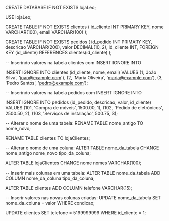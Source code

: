 CREATE DATABASE IF NOT EXISTS lojaLeo;

USE lojaLeo;

CREATE TABLE IF NOT EXISTS clientes (
    id_cliente INT PRIMARY KEY,
    nome VARCHAR(100),
    email VARCHAR(100)
);

CREATE TABLE IF NOT EXISTS pedidos (
    id_pedido INT PRIMARY KEY,
    descricao VARCHAR(200),
    valor DECIMAL(10, 2),
    id_cliente INT,
    FOREIGN KEY (id_cliente) REFERENCES clientes(id_cliente)
);


-- Inserindo valores na tabela clientes com INSERT IGNORE INTO

INSERT IGNORE INTO clientes (id_cliente, nome, email) VALUES
(1, 'João Silva', 'joao@example.com'),
(2, 'Maria Oliveira', 'maria@example.com'),
(3, 'Pedro Santos', 'pedro@example.com');

-- Inserindo valores na tabela pedidos com INSERT IGNORE INTO

INSERT IGNORE INTO pedidos (id_pedido, descricao, valor, id_cliente) VALUES
(101, 'Compra de móveis', 1500.00, 1),
(102, 'Pedido de eletrônicos', 2500.50, 2),
(103, 'Serviços de instalação', 500.75, 3);




-- Alterar o nome de uma tabela: RENAME TABLE nome_antigo TO nome_novo;

RENAME TABLE clientes TO lojaClientes;

-- Alterar o nome de uma coluna: ALTER TABLE nome_da_tabela CHANGE nome_antigo nome_novo tipo_da_coluna;

ALTER TABLE lojaClientes
CHANGE nome nomes VARCHAR(100);

-- Inserir mais colunas em uma tabela: ALTER TABLE nome_da_tabela ADD COLUMN nome_da_coluna tipo_da_coluna;

ALTER TABLE clientes
ADD COLUMN telefone VARCHAR(15);


-- Inserir valores nas novas colunas criadas: UPDATE nome_da_tabela SET nome_da_coluna = valor WHERE condicao;

UPDATE clientes
SET telefone = 5199999999
WHERE id_cliente = 1;
